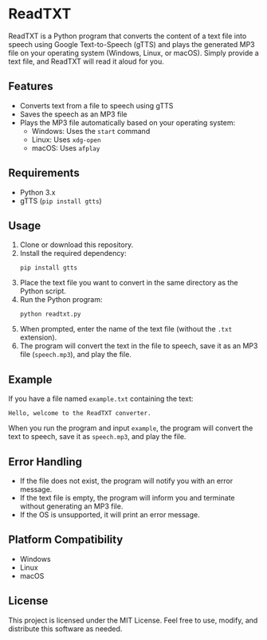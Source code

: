 # ReadTXT

ReadTXT is a Python program that converts the content of a text file into speech using Google Text-to-Speech (gTTS) and plays the generated MP3 file on your operating system (Windows, Linux, or macOS). Simply provide a text file, and ReadTXT will read it aloud for you.

## Features

- Converts text from a file to speech using gTTS
- Saves the speech as an MP3 file
- Plays the MP3 file automatically based on your operating system:
  - Windows: Uses the `start` command
  - Linux: Uses `xdg-open`
  - macOS: Uses `afplay`

## Requirements

- Python 3.x
- gTTS (`pip install gtts`)

## Usage

1. Clone or download this repository.
2. Install the required dependency:
   ```
   pip install gtts
   ```
3. Place the text file you want to convert in the same directory as the Python script.
4. Run the Python program:
   ```
   python readtxt.py
   ```
5. When prompted, enter the name of the text file (without the `.txt` extension).
6. The program will convert the text in the file to speech, save it as an MP3 file (`speech.mp3`), and play the file.

## Example

If you have a file named `example.txt` containing the text:

```
Hello, welcome to the ReadTXT converter.
```

When you run the program and input `example`, the program will convert the text to speech, save it as `speech.mp3`, and play the file.

## Error Handling

- If the file does not exist, the program will notify you with an error message.
- If the text file is empty, the program will inform you and terminate without generating an MP3 file.
- If the OS is unsupported, it will print an error message.

## Platform Compatibility

- Windows
- Linux
- macOS

## License

This project is licensed under the MIT License. Feel free to use, modify, and distribute this software as needed.
